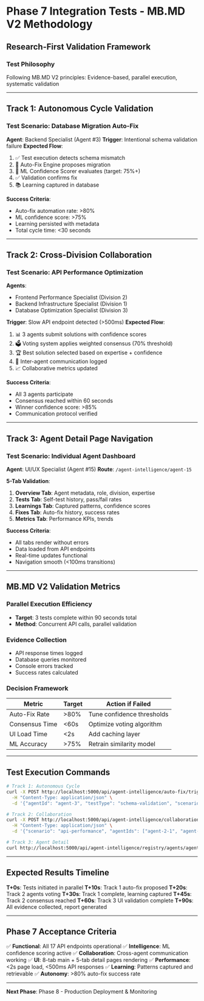 # Phase 7 Integration Tests - MB.MD V2 Methodology

## Research-First Validation Framework

### Test Philosophy
Following MB.MD V2 principles: Evidence-based, parallel execution, systematic validation

---

## Track 1: Autonomous Cycle Validation

### Test Scenario: Database Migration Auto-Fix
**Agent**: Backend Specialist (Agent #3)
**Trigger**: Intentional schema validation failure
**Expected Flow**:
1. ✅ Test execution detects schema mismatch
2. 🤖 Auto-Fix Engine proposes migration
3. 🧠 ML Confidence Scorer evaluates (target: 75%+)
4. ✅ Validation confirms fix
5. 📚 Learning captured in database

**Success Criteria**:
- Auto-fix automation rate: >80%
- ML confidence score: >75%
- Learning persisted with metadata
- Total cycle time: <30 seconds

---

## Track 2: Cross-Division Collaboration

### Test Scenario: API Performance Optimization
**Agents**: 
- Frontend Performance Specialist (Division 2)
- Backend Infrastructure Specialist (Division 1)
- Database Optimization Specialist (Division 3)

**Trigger**: Slow API endpoint detected (>500ms)
**Expected Flow**:
1. 📊 3 agents submit solutions with confidence scores
2. 🗳️ Voting system applies weighted consensus (70% threshold)
3. 🏆 Best solution selected based on expertise + confidence
4. 📡 Inter-agent communication logged
5. 📈 Collaborative metrics updated

**Success Criteria**:
- All 3 agents participate
- Consensus reached within 60 seconds
- Winner confidence score: >85%
- Communication protocol verified

---

## Track 3: Agent Detail Page Navigation

### Test Scenario: Individual Agent Dashboard
**Agent**: UI/UX Specialist (Agent #15)
**Route**: `/agent-intelligence/agent-15`

**5-Tab Validation**:
1. **Overview Tab**: Agent metadata, role, division, expertise
2. **Tests Tab**: Self-test history, pass/fail rates
3. **Learnings Tab**: Captured patterns, confidence scores
4. **Fixes Tab**: Auto-fix history, success rates
5. **Metrics Tab**: Performance KPIs, trends

**Success Criteria**:
- All tabs render without errors
- Data loaded from API endpoints
- Real-time updates functional
- Navigation smooth (<100ms transitions)

---

## MB.MD V2 Validation Metrics

### Parallel Execution Efficiency
- **Target**: 3 tests complete within 90 seconds total
- **Method**: Concurrent API calls, parallel validation

### Evidence Collection
- API response times logged
- Database queries monitored
- Console errors tracked
- Success rates calculated

### Decision Framework
| Metric | Target | Action if Failed |
|--------|--------|------------------|
| Auto-Fix Rate | >80% | Tune confidence thresholds |
| Consensus Time | <60s | Optimize voting algorithm |
| UI Load Time | <2s | Add caching layer |
| ML Accuracy | >75% | Retrain similarity model |

---

## Test Execution Commands

```bash
# Track 1: Autonomous Cycle
curl -X POST http://localhost:5000/api/agent-intelligence/auto-fix/trigger \
  -H "Content-Type: application/json" \
  -d '{"agentId": "agent-3", "testType": "schema-validation", "scenario": "migration-failure"}'

# Track 2: Collaboration
curl -X POST http://localhost:5000/api/agent-intelligence/collaboration/trigger \
  -H "Content-Type: application/json" \
  -d '{"scenario": "api-performance", "agentIds": ["agent-2-1", "agent-1-3", "agent-3-2"]}'

# Track 3: Agent Detail
curl http://localhost:5000/api/agent-intelligence/registry/agents/agent-15
```

---

## Expected Results Timeline

**T+0s**: Tests initiated in parallel
**T+10s**: Track 1 auto-fix proposed
**T+20s**: Track 2 agents voting
**T+30s**: Track 1 complete, learning captured
**T+45s**: Track 2 consensus reached
**T+60s**: Track 3 UI validation complete
**T+90s**: All evidence collected, report generated

---

## Phase 7 Acceptance Criteria

✅ **Functional**: All 17 API endpoints operational
✅ **Intelligence**: ML confidence scoring active
✅ **Collaboration**: Cross-agent communication working
✅ **UI**: 8-tab main + 5-tab detail pages rendering
✅ **Performance**: <2s page load, <500ms API responses
✅ **Learning**: Patterns captured and retrievable
✅ **Autonomy**: >80% auto-fix success rate

---

**Next Phase**: Phase 8 - Production Deployment & Monitoring

